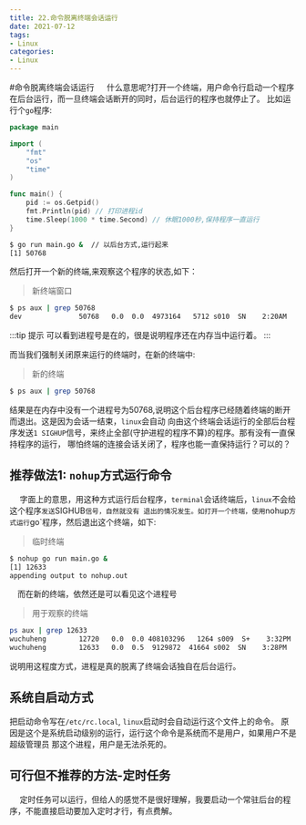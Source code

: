 ```yaml
---
title: 22.命令脱离终端会话运行
date: 2021-07-12
tags:
- Linux
categories:
- Linux
---
```


#命令脱离终端会话运行
&emsp; 什么意思呢?打开一个终端，用户命令行启动一个程序在后台运行，而一旦终端会话断开的同时，后台运行的程序也就停止了。
比如运行个`go`程序:

```go 
package main

import (
	"fmt"
	"os"
	"time"
)

func main() {
	pid := os.Getpid()
	fmt.Println(pid) // 打印进程id
	time.Sleep(1000 * time.Second) // 休眠1000秒,保持程序一直运行
}
```
``` bash 
$ go run main.go &  // 以后台方式,运行起来
[1] 50768
```
然后打开一个新的终端,来观察这个程序的状态,如下：
>  新终端窗口
``` bash
$ ps aux | grep 50768
dev              50768   0.0  0.0  4973164   5712 s010  SN    2:20AM   0:00.01 /var/folders/9q/xmn0xglx2vvbcvvd91_c6zgw0000gq/T/go-build657799047/b001/exe/main
```
:::tip 提示
可以看到进程号是在的，很是说明程序还在内存当中运行着。
:::

而当我们强制关闭原来运行的终端时，在新的终端中:
> 新的终端
``` bash 
$ ps aux | grep 50768
```
结果是在内存中没有一个进程号为50768,说明这个后台程序已经随着终端的断开而退出。这是因为会话一结束，`linux`会自动
向由这个终端会话运行的全部后台程序发送`1 SIGHUP`信号，来终止全部(守护进程的程序不算)的程序。那有没有一直保持程序的运行，
哪怕终端的连接会话关闭了，程序也能一直保持运行？可以的？
## 推荐做法1: `nohup`方式运行命令
&emsp; 字面上的意思，用这种方式运行后台程序，`terminal`会话终端后，`linux`不会给这个程序`发送`SIGHUB`信号，自然就没有
退出的情况发生。如打开一个终端，使用`nohup`方式运行`go`程序，然后退出这个终端，如下:
> 临时终端
``` bash 
$ nohup go run main.go &   
[1] 12633
appending output to nohup.out                                     
```

&emsp;而在新的终端，依然还是可以看见这个进程号
> 用于观察的终端
``` bash 
ps aux | grep 12633
wuchuheng        12720   0.0  0.0 408103296   1264 s009  S+    3:32PM   0:00.00 grep --color=auto --exclude-dir=.bzr --exclude-dir=CVS --exclude-dir=.git --exclude-dir=.hg --exclude-dir=.svn --exclude-dir=.idea --exclude-dir=.tox 12633
wuchuheng        12633   0.0  0.5  9129872  41664 s002  SN    3:28PM   0:00.30 go run main.go
```
说明用这程度方式，进程是真的脱离了终端会话独自在后台运行。
## 系统自启动方式
把启动命令写在`/etc/rc.local`, `linux`启动时会自动运行这个文件上的命令。 原因是这个是系统启动级别的运行，运行这个命令是系统而不是用户，如果用户不是超级管理员
那这个进程，用户是无法杀死的。

## 可行但不推荐的方法-定时任务
&emsp; 定时任务可以运行，但给人的感觉不是很好理解，我要启动一个常驻后台的程序，不能直接启动要加入定时才行，有点费解。

